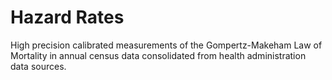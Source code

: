 Hazard Rates
============

High precision calibrated measurements of the Gompertz-Makeham Law of Mortality in annual census data consolidated from health administration data sources.

